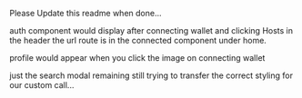 Please Update this readme when done...

auth component would display after connecting wallet and clicking Hosts in the header the url route is in the connected component under home.

profile would appear when you click the image on connecting wallet

just the search modal remaining still trying to transfer the correct styling for our custom call...